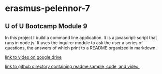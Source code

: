 # erasmus-pelennor-7
## U of U Bootcamp Module 9

In this project I build a command line application. It is a javascript-script
that runs in node.js. It uses the inquirer module to ask the user a series of
questions, the answers of which print to a README organized in markdown.

[link to video on google drive](https://drive.google.com/file/d/1nmM9s72c851z-Y7QHVgakBi9JqczoPN4/view)

[link to github directory containing readme sample, code, and video. ](https://github.com/leftyloosey/erasmus-pelennor-7/tree/main/Develop)


